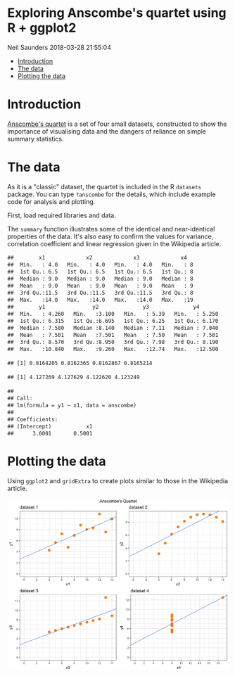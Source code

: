 Exploring Anscombe's quartet using R + ggplot2
================
Neil Saunders
2018-03-28 21:55:04

-   [Introduction](#introduction)
-   [The data](#the-data)
-   [Plotting the data](#plotting-the-data)

Introduction
============

[Anscombe's quartet](https://en.wikipedia.org/wiki/Anscombe's_quartet) is a set of four small datasets, constructed to show the importance of visualising data and the dangers of reliance on simple summary statistics.

The data
========

As it is a "classic" dataset, the quartet is included in the R `datasets` package. You can type `?anscombe` for the details, which include example code for analysis and plotting.

First, load required libraries and data.

The `summary` function illustrates some of the identical and near-identical properties of the data. It's also easy to confirm the values for variance, correlation coefficient and linear regression given in the Wikipedia article.

    ##        x1             x2             x3             x4    
    ##  Min.   : 4.0   Min.   : 4.0   Min.   : 4.0   Min.   : 8  
    ##  1st Qu.: 6.5   1st Qu.: 6.5   1st Qu.: 6.5   1st Qu.: 8  
    ##  Median : 9.0   Median : 9.0   Median : 9.0   Median : 8  
    ##  Mean   : 9.0   Mean   : 9.0   Mean   : 9.0   Mean   : 9  
    ##  3rd Qu.:11.5   3rd Qu.:11.5   3rd Qu.:11.5   3rd Qu.: 8  
    ##  Max.   :14.0   Max.   :14.0   Max.   :14.0   Max.   :19  
    ##        y1               y2              y3              y4        
    ##  Min.   : 4.260   Min.   :3.100   Min.   : 5.39   Min.   : 5.250  
    ##  1st Qu.: 6.315   1st Qu.:6.695   1st Qu.: 6.25   1st Qu.: 6.170  
    ##  Median : 7.580   Median :8.140   Median : 7.11   Median : 7.040  
    ##  Mean   : 7.501   Mean   :7.501   Mean   : 7.50   Mean   : 7.501  
    ##  3rd Qu.: 8.570   3rd Qu.:8.950   3rd Qu.: 7.98   3rd Qu.: 8.190  
    ##  Max.   :10.840   Max.   :9.260   Max.   :12.74   Max.   :12.500

    ## [1] 0.8164205 0.8162365 0.8162867 0.8165214

    ## [1] 4.127269 4.127629 4.122620 4.123249

    ## 
    ## Call:
    ## lm(formula = y1 ~ x1, data = anscombe)
    ## 
    ## Coefficients:
    ## (Intercept)           x1  
    ##      3.0001       0.5001

Plotting the data
=================

Using `ggplot2` and `gridExtra` to create plots similar to those in the Wikipedia article.

![](anscombe_files/figure-markdown_github/plots-1.png)

